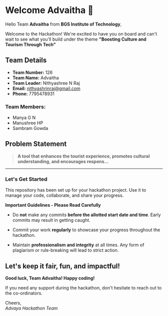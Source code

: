 # Welcome Advaitha 👋

Hello Team **Advaitha** from **BGS Institute of Technology**,

Welcome to the Hackathon! We're excited to have you on board and can't wait to see what you'll build under the theme **"Boosting Culture and Tourism Through Tech"** 

## Team Details

- **Team Number:** 126  
- **Team Name:** Advaitha
- **Team Leader:** Nithyashree N Raj  
- **Email:** nithyashrinraj@gmail.com  
- **Phone:** 7795478931  

### Team Members:
- Manya G N 
- Manushree HP 
- Sambram Gowda 

## Problem Statement

> **A tool that enhances the tourist experience, promotes cultural understanding, and encourages respons...**

---

### Let's Get Started 

This repository has been set up for your hackathon project. Use it to manage your code, collaborate, and share your progress.

**Important Guidelines - Please Read Carefully**

- Do **not** make any commits **before the allotted start date and time**. Early commits may result in getting caught.
- Commit your work **regularly** to showcase your progress throughout the hackathon.

- Maintain **professionalism and integrity** at all times. Any form of plagiarism or rule-breaking will lead to strict action.

Let's keep it fair, fun, and impactful! 
---

**Good luck, Team Advaitha! Happy coding!**

If you need any support during the hackathon, don't hesitate to reach out to the co-ordinators.

Cheers,  
_Advaya Hackathon Team_